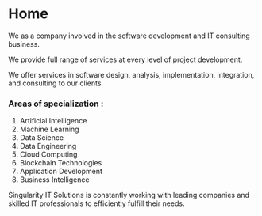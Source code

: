 # Home

<!-- WARNING: THIS FILE WAS AUTOGENERATED! DO NOT EDIT! -->

We as a company involved in the software development and IT consulting
business.

We provide full range of services at every level of project development.

We offer services in software design, analysis, implementation,
integration, and consulting to our clients.

### Areas of specialization :

1.  Artificial Intelligence
2.  Machine Learning
3.  Data Science
4.  Data Engineering
5.  Cloud Computing
6.  Blockchain Technologies
7.  Application Development
8.  Business Intelligence

Singularity IT Solutions is constantly working with leading companies
and skilled IT professionals to efficiently fulfill their needs.
